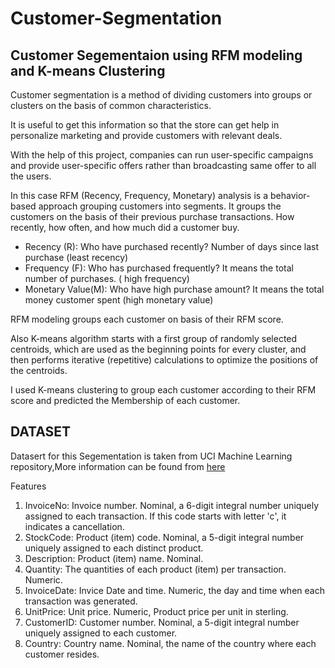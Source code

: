 # Customer-Segmentation
## Customer Segementaion using RFM modeling and K-means Clustering

Customer segmentation is a method of dividing customers into groups or clusters on the basis of common characteristics.

It is useful to get this information so that the store can get help in personalize marketing and provide customers with relevant deals.

With the help of this project, companies can run user-specific campaigns and provide user-specific offers rather than broadcasting same offer to all the users.

In this case 
RFM (Recency, Frequency, Monetary) analysis is a behavior-based approach grouping customers into segments. It groups the customers on the basis of their previous purchase transactions. How recently, how often, and how much did a customer buy. 
* Recency (R): Who have purchased recently? Number of days since last purchase (least recency)
* Frequency (F): Who has purchased frequently? It means the total number of purchases. ( high frequency)
* Monetary Value(M): Who have high purchase amount? It means the total money customer spent (high monetary value)

RFM modeling groups each customer on basis of their RFM score.

Also K-means algorithm starts with a first group of randomly selected centroids, which are used as the beginning points for every cluster, and then performs iterative (repetitive) calculations to optimize the positions of the centroids.

I used K-means clustering to group each customer according to their RFM score and predicted the Membership of each customer.


## DATASET 
Datasert for this Segementation is taken from UCI Machine Learning repository,More information can be found from [here](http://archive.ics.uci.edu/ml/datasets/online+retail)

Features 
1. InvoiceNo: Invoice number. Nominal, a 6-digit integral number uniquely assigned to each transaction. If this code starts with letter 'c', it indicates a cancellation.
2. StockCode: Product (item) code. Nominal, a 5-digit integral number uniquely assigned to each distinct product.
3. Description: Product (item) name. Nominal.
4. Quantity: The quantities of each product (item) per transaction. Numeric.
5. InvoiceDate: Invice Date and time. Numeric, the day and time when each transaction was generated.
6. UnitPrice: Unit price. Numeric, Product price per unit in sterling.
7. CustomerID: Customer number. Nominal, a 5-digit integral number uniquely assigned to each customer.
8. Country: Country name. Nominal, the name of the country where each customer resides.

